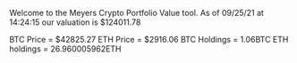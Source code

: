 Welcome to the Meyers Crypto Portfolio Value tool. 
As of 09/25/21 at 14:24:15 our valuation is $124011.78 

BTC Price = $42825.27
 ETH Price = $2916.06
BTC Holdings = 1.06BTC
 ETH holdings = 26.960005962ETH 
